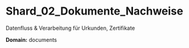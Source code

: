 # Shard_02_Dokumente_Nachweise

Datenfluss & Verarbeitung für Urkunden, Zertifikate

**Domain:** documents

